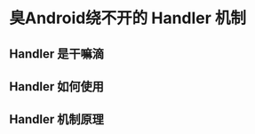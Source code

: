 <!--
 * @Author: 康康
 * @Date: 2023-06-05 11:12:31
 * @LastEditTime: 2023-06-06 17:42:41
 * @LastEditors: 康康
 * @Description: 
-->
# 臭Android绕不开的 Handler 机制

## Handler 是干嘛滴



## Handler 如何使用

## Handler 机制原理
